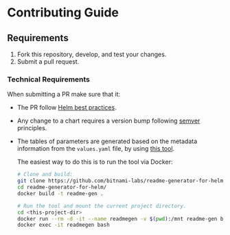 
# Contributing Guide

## Requirements

1. Fork this repository, develop, and test your changes.
2. Submit a pull request.

### Technical Requirements

When submitting a PR make sure that it:

- The PR follow [Helm best practices](https://helm.sh/docs/chart_best_practices/).

- Any change to a chart requires a version bump following [semver](https://semver.org/) principles.

- The tables of parameters are generated based on the metadata information from the `values.yaml` file, by using [this tool](https://github.com/bitnami-labs/readme-generator-for-helm).

  The easiest way to do this is to run the tool via Docker:

  ```bash
  # Clone and build:
  git clone https://github.com/bitnami-labs/readme-generator-for-helm
  cd readme-generator-for-helm/
  docker build -t readme-gen .

  # Run the tool and mount the current project directory.
  cd <this-project-dir>
  docker run --rm -d -it --name readmegen -v $(pwd):/mnt readme-gen bash
  docker exec -it readmegen bash
  ```
